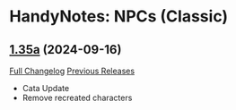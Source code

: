 # HandyNotes: NPCs (Classic)

## [1.35a](https://github.com/Caliaha/HandyNotes_NPCs-classic/tree/1.35a) (2024-09-16)
[Full Changelog](https://github.com/Caliaha/HandyNotes_NPCs-classic/compare/1.34h...1.35a) [Previous Releases](https://github.com/Caliaha/HandyNotes_NPCs-classic/releases)

- Cata Update  
- Remove recreated characters  
